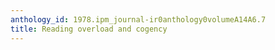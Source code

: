 ```yaml
---
anthology_id: 1978.ipm_journal-ir0anthology0volumeA14A6.7
title: Reading overload and cogency
---
```

